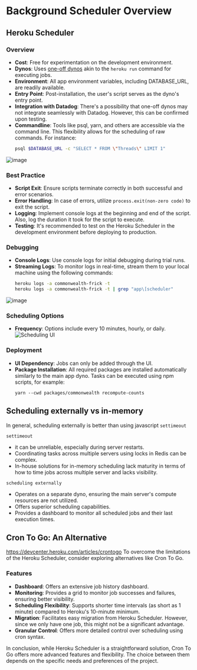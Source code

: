 # Background Scheduler Overview

## Heroku Scheduler

### Overview
- **Cost**: Free for experimentation on the development environment.
- **Dynos**: Uses [one-off dynos](https://devcenter.heroku.com/articles/one-off-dynos) akin to the `heroku run` command for executing jobs.
- **Environment**: All app environment variables, including DATABASE_URL, are readily available.
- **Entry Point**: Post-installation, the user's script serves as the dyno's entry point.
- **Integration with Datadog**: There's a possibility that one-off dynos may not integrate seamlessly with Datadog. However, this can be confirmed upon testing.
- **Commandline**: Tools like psql, yarn, and others are accessible via the command line. This flexibility allows for the scheduling of raw commands. For instance:
  ```bash
  psql $DATABASE_URL -c "SELECT * FROM \"Threads\" LIMIT 1"
  ```

![image](https://github.com/hicommonwealth/commonwealth/assets/4791635/f6ca8c80-b73e-4b19-87a0-02ce98030841)


### Best Practice
- **Script Exit**: Ensure scripts terminate correctly in both successful and error scenarios.
- **Error Handling**: In case of errors, utilize `process.exit(non-zero code)` to exit the script.
- **Logging**: Implement console logs at the beginning and end of the script. Also, log the duration it took for the script to execute.
- **Testing**: It's recommended to test on the Heroku Scheduler in the development environment before deploying to production.

### Debugging
- **Console Logs**: Use console logs for initial debugging during trial runs.
- **Streaming Logs**: To monitor logs in real-time, stream them to your local machine using the following commands:
  ```bash
  heroku logs -a commonwealth-frick -t
  heroku logs -a commonwealth-frick -t | grep "app\[scheduler"
  ```

![image](https://github.com/hicommonwealth/commonwealth/assets/4791635/a372876a-0f79-45b6-8828-557245f3a25c)

### Scheduling Options
- **Frequency**: Options include every 10 minutes, hourly, or daily.
  ![Scheduling UI](https://github.com/hicommonwealth/commonwealth/assets/4791635/492ef824-c5df-4389-bd9b-aa32db048608)

### Deployment
- **UI Dependency**: Jobs can only be added through the UI.
- **Package Installation**: All required packages are installed automatically similarly to the main app dyno. Tasks can be executed using npm scripts, for example:
  ```
  yarn --cwd packages/commonwealth recompute-counts
  ```

## Scheduling externally vs in-memory
In general, scheduling externally is better than using javascript `settimeout`

 `settimeout`
- it can be unreliable, especially during server restarts. 
- Coordinating tasks across multiple servers using locks in Redis can be complex.
- In-house solutions for in-memory scheduling lack maturity in terms of how to time jobs across multiple server and lacks visibility.

`scheduling externally` 
- Operates on a separate dyno, ensuring the main server's compute resources are not utilized.
- Offers superior scheduling capabilities.
- Provides a dashboard to monitor all scheduled jobs and their last execution times.

## Cron To Go: An Alternative
https://devcenter.heroku.com/articles/crontogo
To overcome the limitations of the Heroku Scheduler, consider exploring alternatives like Cron To Go.

### Features
- **Dashboard**: Offers an extensive job history dashboard.
- **Monitoring**: Provides a grid to monitor job successes and failures, ensuring better visibility.
- **Scheduling Flexibility**: Supports shorter time intervals (as short as 1 minute) compared to Heroku's 10-minute minimum.
- **Migration**: Facilitates easy migration from Heroku Scheduler. However, since we only have one job, this might not be a significant advantage.
- **Granular Control**: Offers more detailed control over scheduling using cron syntax.

In conclusion, while Heroku Scheduler is a straightforward solution, Cron To Go offers more advanced features and flexibility. The choice between them depends on the specific needs and preferences of the project.